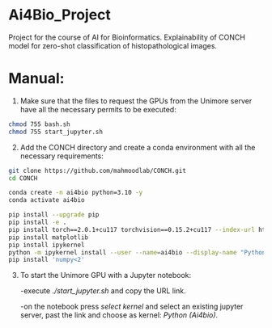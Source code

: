  # Ai4Bio_Project

Project for the course of AI for Bioinformatics.
Explainability of CONCH model for zero-shot classification of histopathological images.

# Manual:

  1. Make sure that the files to request the GPUs from the Unimore server have all the necessary permits to be executed:
 ```bash
 chmod 755 bash.sh
 chmod 755 start_jupyter.sh
 ```
     
 
  2. Add the CONCH directory and create a conda environment with all the necessary requirements:
    
```bash
git clone https://github.com/mahmoodlab/CONCH.git
cd CONCH
```

```bash
conda create -n ai4bio python=3.10 -y
conda activate ai4bio

pip install --upgrade pip
pip install -e .
pip install torch==2.0.1+cu117 torchvision==0.15.2+cu117 --index-url https://download.pytorch.org/whl/cu117
pip install matplotlib
pip install ipykernel
python -m ipykernel install --user --name=ai4bio --display-name "Python (Ai4bio)"
pip install 'numpy<2'
```


 3. To start the Unimore GPU with a Jupyter notebook:
     
     -execute *./start_jupyter.sh* and copy the URL link.
    
     -on the notebook press *select kernel* and select an existing jupyter server, past the link and choose as kernel: *Python (Ai4bio)*. 


